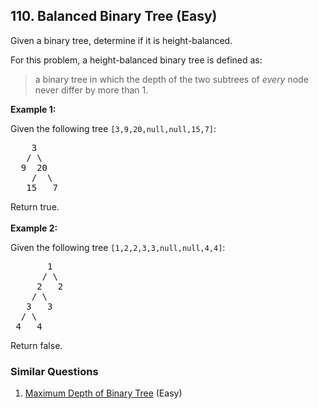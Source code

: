 <!--|This file generated by command(leetcode description); DO NOT EDIT.    |-->
<!--+----------------------------------------------------------------------+-->
<!--|@author    Openset <openset.wang@gmail.com>                           |-->
<!--|@link      https://github.com/openset                                 |-->
<!--|@home      https://github.com/openset/leetcode                        |-->
<!--+----------------------------------------------------------------------+-->

## 110. Balanced Binary Tree (Easy)

<p>Given a binary tree, determine if it is height-balanced.</p>

<p>For this problem, a height-balanced binary tree is defined as:</p>

<blockquote>
<p>a binary tree in which the depth of the two subtrees of <em>every</em> node never differ by more than 1.</p>
</blockquote>

<p><strong>Example 1:</strong></p>

<p>Given the following tree <code>[3,9,20,null,null,15,7]</code>:</p>

<pre>
    3
   / \
  9  20
    /  \
   15   7</pre>

<p>Return true.<br />
<br />
<strong>Example 2:</strong></p>

<p>Given the following tree <code>[1,2,2,3,3,null,null,4,4]</code>:</p>

<pre>
       1
      / \
     2   2
    / \
   3   3
  / \
 4   4
</pre>

<p>Return false.</p>


### Similar Questions
  1. [Maximum Depth of Binary Tree](https://github.com/openset/leetcode/tree/master/problems/maximum-depth-of-binary-tree) (Easy)
